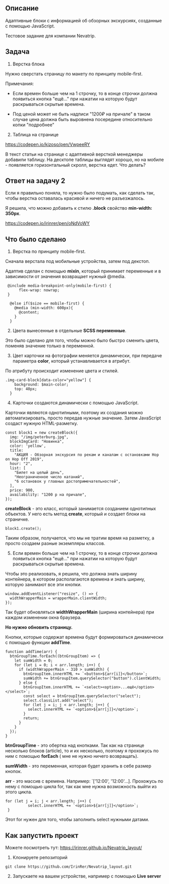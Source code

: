 ## Описание

Адаптивные блоки с информацией об обзорных экскурсиях, созданные с помощью JavaScript. 

Тестовое задание для компании Nevatrip. 

## Задача 

1. Верстка блока

Нужно сверстать страницу по макету по принципу mobile-first.

Примечания:

+ Если времен больше чем на 1 строчку, то в конце строчки должна появиться кнопка "ещё..." при нажатии на которую будут раскрываться скрытые времена.

+ Под ценой может не быть надписи "1200₽ на причале" в таком случае цена должна быть выровнена посередине относительно копки "подробнее" 

2. Таблица на странице

https://codepen.io/kizoso/pen/VwpeeRY

В текст статьи на странице с адаптивной версткой менеджеры добавили таблицу. На десктопе таблицы выглядят хорошо, но на мобиле - появляется горизонтальный скролл, верстка едет. Что делать?

## Ответ на задачу 2

Если я правильно поняла, то нужно было подумать, как сделать так, чтобы верстка оставалась красивой и ничего не разъезжалось.

Я решила, что можно добавить к стилю **.block** свойство **min-width: 350px**.

https://codepen.io/irinrer/pen/oNdVoWY 

## Что было сделано 

1. Верстка по принципу mobile-first.

Сначала верстала под мобильные устройства, затем под декстоп.

Адаптив сделан с помощью **mixin**, который принимает переменные и в зависимости от значения возвращает нужный @media.

```
 @include media-breakpoint-only(mobile-first) {
      flex-wrap: nowrap;
 }
```

```
  @else if($size == mobile-first) {
    @media (min-width: 600px){
      @content;
    }
  }
``` 

2. Цвета вынесенные в отдельные **SCSS переменные**.

Это было сделано для того, чтобы можно было быстро сменить цвета, поменяв значение только в переменной. 

3. Цвет карточки на фотографии меняется динамически, при передаче параметра **color**, который устанавливается в атрибут. 

По атрибуту происходит изменение цвета и стилей. 

```
.img-card-block[data-color="yellow"] {
    background: $main-color;
    top: 40px;
  }
```

4. Карточки создаются динамически с помощью JavaScript.

Карточки являются однотипными, поэтому их создания можно автоматизировать, просто передав нужные значение. Затем JavaScript создаст нужную HTML-разметку. 

```
const block1 = new createBlock({
  img: "/img/peterburg.jpg",
  blockImgCard: "Новинка",
  color: 'yellow',
  title:
    "АКЦИЯ - Обзорная экскурсия по рекам и каналам с остановками Hop on Hop Off 2019",
  hour: "2",
  list: [
    "Билет на целый день",
    "Неограниченное число катаний",
    "6 остановок у главных достопримечательностей",
  ],
  price: 900,
  availability: "1200 р на причале",
});
```

**createBlock** - это класс, который занимается созданием однотипных объектов. У него есть метод **create**, который и создает блоки на страничке.

`` block1.create(); ``

Таким образом, получается, что мы не тратим время на разметку, а просто создаем разные экземпляры классов. 

5. Если времен больше чем на 1 строчку, то в конце строчки должна появиться кнопка "ещё..." при нажатии на которую будут раскрываться скрытые времена.

Чтобы это реализовать, я решила, что должна знать ширину контейнера, в котором располагаются времена и знать ширину, которую занимают все эти кнопки. 

``` 
window.addEventListener("resize", () => {
  widthWrapperMain = wrapperMain.clientWidth;
});
``` 

Так будет обновляться **widthWrapperMain** (ширина контейнера) при каждом изменении окна браузера. 

**Но нужно обновить страницу.**

Кнопки, которые содержат времена будут формироваться динамически с помощью функции **addTime**. 

```
function addTime(arr) {
  btnGroupTime.forEach((btnGroupItem) => {
    let sumWidth = 0;
    for (let i = 0; i < arr.length; i++) {
      if (widthWrapperMain - 310 > sumWidth) {
        btnGroupItem.innerHTML += `<button>${arr[i]}</button>`;
        sumWidth += btnGroupItem.querySelector("button").clientWidth;
      } else {
        btnGroupItem.innerHTML += `<select><option>...ещё</option></select>`;
        const select = btnGroupItem.querySelector("select");
        select.classList.add("select");
        for (let j = i; j < arr.length; j++) {
          select.innerHTML += `<option>${arr[j]}</option>`;
        }
        return;
      }
    }
  });
}
``` 
**btnGroupTime** - это обертка над кнопками. Так как на странице несколько блоков (article), то и их несколько, поэтому я прохожусь по ним с помощью **forEach** ( мне не нужно ничего возвращать).

**sumWidth** - это переменная, которая будет хранить в себе размер кнопок. 

**arr** - это массив с времена. Например: `['12:00', '12:00'...]. Прохожусь по нему с помощью цикла for, так как мне нужна возможность выйти из этого цикла. 

```
for (let j = i; j < arr.length; j++) {
          select.innerHTML += `<option>${arr[j]}</option>`;
 }
```
Этот for нужен для того, чтобы заполнить select нужными датами. 


## Как запустить проект 

Можете посмотреть тут: https://irinrer.github.io/Nevatrip_layout/

1. Клонируете репозиторий 

``git clone https://github.com/IrinRer/Nevatrip_layout.git``

2. Запускаете на вашем устройстве, например с помощью **Live server**
